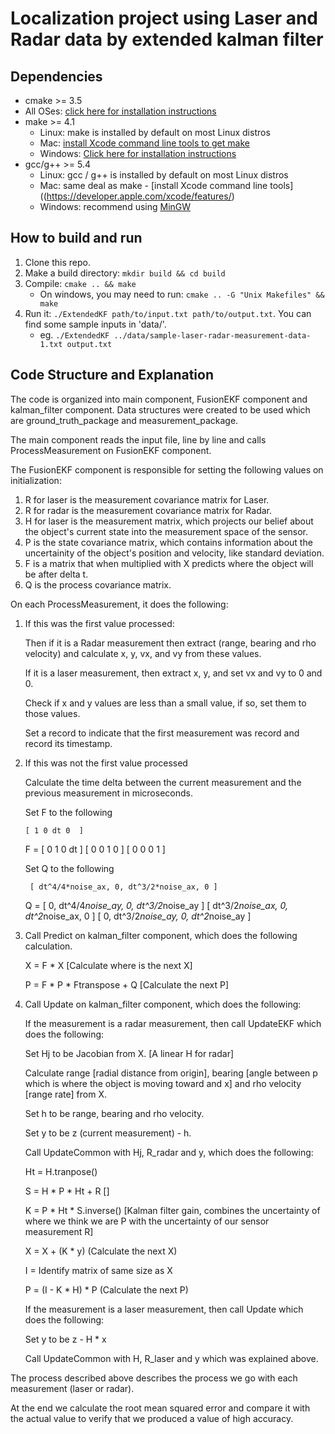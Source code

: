 Localization project using Laser and Radar data by extended kalman filter
=========================================================================


## Dependencies

* cmake >= 3.5
 * All OSes: [click here for installation instructions](https://cmake.org/install/)
* make >= 4.1
  * Linux: make is installed by default on most Linux distros
  * Mac: [install Xcode command line tools to get make](https://developer.apple.com/xcode/features/)
  * Windows: [Click here for installation instructions](http://gnuwin32.sourceforge.net/packages/make.htm)
* gcc/g++ >= 5.4
  * Linux: gcc / g++ is installed by default on most Linux distros
  * Mac: same deal as make - [install Xcode command line tools]((https://developer.apple.com/xcode/features/)
  * Windows: recommend using [MinGW](http://www.mingw.org/)

## How to build and run

1. Clone this repo.
2. Make a build directory: `mkdir build && cd build`
3. Compile: `cmake .. && make` 
   * On windows, you may need to run: `cmake .. -G "Unix Makefiles" && make`
4. Run it: `./ExtendedKF path/to/input.txt path/to/output.txt`. You can find
   some sample inputs in 'data/'.
    - eg. `./ExtendedKF ../data/sample-laser-radar-measurement-data-1.txt output.txt`


## Code Structure and Explanation

The code is organized into main component, FusionEKF component and kalman_filter component.
Data structures were created to be used which are ground_truth_package and measurement_package.

The main component reads the input file, line by line and calls ProcessMeasurement on FusionEKF component.

The FusionEKF component is responsible for setting the following values on initialization:

1. R for laser is the measurement covariance matrix for Laser.
2. R for radar is the measurement covariance matrix for Radar.
3. H for laser is the measurement matrix, which projects our belief about the object's current state into the measurement space of the sensor.
4. P is the state covariance matrix, which contains information about the uncertainity of the object's position and velocity, like standard deviation.
5. F is a matrix that when multiplied with X predicts where the object will be after delta t.
6. Q is the process covariance matrix.

On each ProcessMeasurement, it does the following:

1. If this was the first value processed:

   Then if it is a Radar measurement then extract (range, bearing and rho velocity) and calculate x, y, vx, and vy from these values.

   If it is a laser measurement, then extract x, y, and set vx and vy to 0 and 0.

   Check if x and y values are less than a small value, if so, set them to those values.

   Set a record to indicate that the first measurement was record and record its timestamp.

2. If this was not the first value processed

   Calculate the time delta between the current measurement and the previous measurement in microseconds.

   Set F to the following

       [ 1 0 dt 0  ]
   F = [ 0 1 0  dt ]
       [ 0 0 1  0  ]
       [ 0 0 0  1  ]

   Set Q to the following

        [ dt^4/4*noise_ax, 0, dt^3/2*noise_ax, 0 ]
   Q =  [ 0, dt^4/4*noise_ay, 0, dt^3/2*noise_ay ]
        [ dt^3/2*noise_ax, 0, dt^2*noise_ax, 0 ]
        [ 0, dt^3/2*noise_ay, 0, dt^2*noise_ay ]

3. Call Predict on kalman_filter component, which does the following calculation.

   X = F * X [Calculate where is the next X]

   P = F * P * Ftranspose + Q [Calculate the next P]

4. Call Update on kalman_filter component, which does the following:

   If the measurement is a radar measurement, then call UpdateEKF which does the following:

     Set Hj to be Jacobian from X. [A linear H for radar]

     Calculate range [radial distance from origin], bearing [angle between p which is where the object is moving toward and x] and rho velocity [range rate] from X.

     Set h to be range, bearing and rho velocity.

     Set y to be z (current measurement) - h.

     Call UpdateCommon with Hj, R_radar and y, which does the following:

     Ht = H.tranpose()

     S = H * P * Ht + R []

     K = P * Ht * S.inverse() [Kalman filter gain, combines the uncertainty of where we think we are P with the uncertainty of our sensor measurement R]

     X = X + (K * y) (Calculate the next X)

     I = Identify matrix of same size as X

     P = (I - K * H) * P (Calculate the next P)

   If the measurement is a laser measurement, then call Update which does the following:

     Set y to be z - H * x

     Call UpdateCommon with H, R_laser and y which was explained above.

The process described above describes the process we go with each measurement (laser or radar).

At the end we calculate the root mean squared error and compare it with the actual value to verify that we produced a value of high accuracy.

